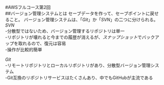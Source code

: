 #AWSフルコース第2回  
##バージョン管理システムとは
セーブデータを作って、セーブポイントに戻せること。
バージョン管理システムは、「*Git*」か「*SVN*」の二つに分けられる。
*SVN*  
-分散型ではないため、バージョン管理するリポジトリは単一  
-リポジトリが壊れると今までの履歴が消えるが、*スナップショット*でバックアップを取れるので、復元は容易  
-操作が比較的簡単

*Git*  
-リモートリポジトリとローカルリポジトリがあり、分散型バージョン管理システム  
-Git互換のリポジトリサービスはたくさんあり、中でもGitHubが主流である  

